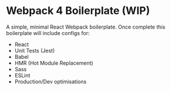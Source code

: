 # Webpack 4 Boilerplate (WIP)

A simple, minimal React Webpack boilerplate. Once complete this boilerplate will include configs for:

- React
- Unit Tests (Jest)
- Babel
- HMR (Hot Module Replacement)
- Sass
- ESLint
- Production/Dev optimisations

